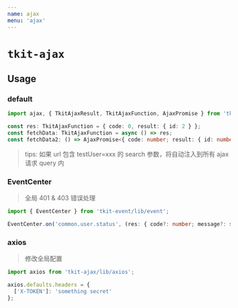 ```yaml
---
name: ajax
menu: 'ajax'
---
```


# `tkit-ajax`

## Usage

### default

```typescript
import ajax, { TkitAjaxResult, TkitAjaxFunction, AjaxPromise } from 'tkit-ajax';

const res: TkitAjaxFunction = { code: 0, result: { id: 2 } };
const fetchData: TkitAjaxFunction = async () => res;
const fetchData2: () => AjaxPromise<{ code: number; result: { id: number } }> = async () => res;
```

> tips:
> 如果 url 包含 testUser=xxx 的 search 参数，将自动注入到所有 ajax 请求 query 内

### EventCenter

> 全局 401 & 403 错误处理

```typescript
import { EventCenter } from 'tkit-event/lib/event';

EventCenter.on('common.user.status', (res: { code?: number; message?: string }) => {});
```

### axios

> 修改全局配置

```typescript
import axios from 'tkit-ajax/lib/axios';

axios.defaults.headers = {
  ['X-TOKEN']: 'something secret'
};
```
